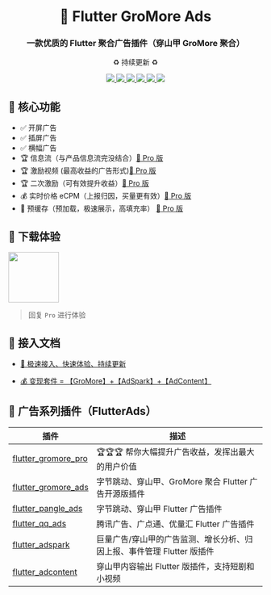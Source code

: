 <h1 align="center">📱 Flutter GroMore Ads</h1>
<h3 align="center">一款优质的 Flutter 聚合广告插件（穿山甲 GroMore 聚合）</h3>
<p align="center">♻️ 持续更新 ♻️</p>

<p align="center">
<a href="https://pub.dev/packages/flutter_gromore_ads">
<img src="https://img.shields.io/pub/v/flutter_gromore_ads?logo=dart"/>
<img src="https://img.shields.io/badge/OS-iOS%20%7C%20Android-blue?logo=preact"/>
</a>
<a href="https://github.com/FlutterAds/flutter_gromore_ads">
<img src="https://github.com/FlutterAds/flutter_gromore_ads/actions/workflows/flutter.yml/badge.svg">
<img src=https://img.shields.io/github/stars/FlutterAds/flutter_gromore_ads?color=brightgreen>
</a>
<a href="https://flutterads.top/">
<img src="https://img.shields.io/badge/Pro-v3.6.0-success?logo=flutter&logoColor=FFD700"/>
<a href="https://flutterads.top/">
<img src="https://img.shields.io/badge/Site-FlutterAds-success?logo=webtrees&logoColor=FFD700"/>
</a>
</p>

## 🚀 核心功能

- ✅ 开屏广告
- ✅ 插屏广告
- ✅ 横幅广告
- 🏆 信息流（与产品信息流完没结合）[🚀 Pro 版](https://flutterads.top/)
- 🏆 激励视频 (最高收益的广告形式)[🚀 Pro 版](https://flutterads.top/)
- 🏆 二次激励（可有效提升收益）[🚀 Pro 版](https://flutterads.top/)
- 💰 实时价格 eCPM（上报归因，买量更有效）[🚀 Pro 版](https://flutterads.top/)
- 🦥 预缓存（预加载，极速展示，高填充率） [🚀 Pro 版](https://flutterads.top/)

## 📱 下载体验
<a href="https://www.pgyer.com/app/qrcode/fads"><img src="https://raw.githubusercontent.com/yy1300326388/yy1300326388/main/images/gzh/gzh_qrcode.jpeg" width='100' height='100'></a>

> 回复 `Pro` 进行体验


## 📃 接入文档

- [ 🎯 极速接入、快速体验、持续更新](https://github.com/FlutterAds/flutter_pangle_ads/wiki)

- [ 💰 变现套件 = 【GroMore】+【AdSpark】+【AdContent】](https://flutterads.top/)


## 📌 广告系列插件（FlutterAds）
|插件|描述|
|-|-|
|[flutter_gromore_pro](https://flutterads.top/)|🏆🏆🏆 帮你大幅提升广告收益，发挥出最大的用户价值|
|[flutter_gromore_ads](https://github.com/FlutterAds/flutter_gromore_ads)|字节跳动、穿山甲、GroMore 聚合 Flutter 广告开源版插件|
|[flutter_pangle_ads](https://github.com/FlutterAds/flutter_pangle_ads)|字节跳动、穿山甲 Flutter 广告插件|
|[flutter_qq_ads](https://github.com/FlutterAds/flutter_qq_ads)|腾讯广告、广点通、优量汇 Flutter 广告插件|
|[flutter_adspark](https://github.com/FlutterAds/flutter_adspark)|巨量广告/穿山甲的广告监测、增长分析、归因上报、事件管理 Flutter 版插件|
|[flutter_adcontent](https://github.com/FlutterAds/flutter_adcontent)|穿山甲内容输出 Flutter 版插件，支持短剧和小视频|
